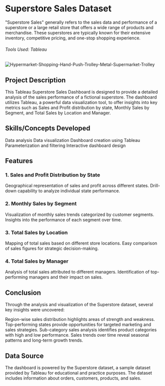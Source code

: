 # Superstore Sales Dataset
"Superstore Sales" generally refers to the sales data and performance of a superstore or a large retail store that offers a wide range of products and merchandise. These superstores are typically known for their extensive inventory, competitive pricing, and one-stop shopping experience.
###### Tools Used: Tableau

![Hypermarket-Shopping-Hand-Push-Trolley-Metal-Supermarket-Trolley](https://github.com/ishagoel840/Superstore-Sales--Tableau/assets/163164421/ff007c01-e3bb-43ca-a62f-b69b992a542e)


## Project Description
This Tableau Superstore Sales Dashboard is designed to provide a detailed analysis of the sales performance of a fictional superstore. The dashboard utilizes Tableau, a powerful data visualization tool, to offer insights into key metrics such as Sales and Profit distribution by state, Monthly Sales by Segment, and Total Sales by Location and Manager.

## Skills/Concepts Developed
Data analysis
Data visualization
Dashboard creation using Tableau
Parameterization and filtering
Interactive dashboard design

## Features
### 1. Sales and Profit Distribution by State
Geographical representation of sales and profit across different states.
Drill-down capability to analyze individual state performance.
### 2. Monthly Sales by Segment
Visualization of monthly sales trends categorized by customer segments.
Insights into the performance of each segment over time.
### 3. Total Sales by Location
Mapping of total sales based on different store locations.
Easy comparison of sales figures for strategic decision-making.
### 4. Total Sales by Manager
Analysis of total sales attributed to different managers.
Identification of top-performing managers and their impact on sales.

## Conclusion
Through the analysis and visualization of the Superstore dataset, several key insights were uncovered:

Region-wise sales distribution highlights areas of strength and weakness.
Top-performing states provide opportunities for targeted marketing and sales strategies.
Sub-category sales analysis identifies product categories with high and low performance.
Sales trends over time reveal seasonal patterns and long-term growth trends.
## Data Source
The dashboard is powered by the Superstore dataset, a sample dataset provided by Tableau for educational and practice purposes. The dataset includes information about orders, customers, products, and sales.

